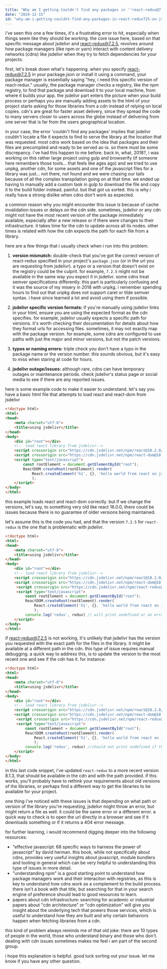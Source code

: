 ```yaml
---
title: "Why am I getting Couldn't find any packages in ''react-redux@7.2.5'' on jsdelivr?"
date: "2024-12-15"
id: "why-am-i-getting-couldnt-find-any-packages-in-react-redux725-on-jsdelivr"
---
```


i've seen this one a few times, it's a frustrating error to hit, especially when things seem like they should be working. the core issue here, based on that specific message about jsdelivr and react-redux@7.2.5, revolves around how package managers (like npm or yarn) interact with content delivery networks (cdns) like jsdelivr when they try to fetch dependencies for your projects.

first, let's break down what's happening. when you specify react-redux@7.2.5 in your package.json or install it using a command, your package manager is essentially saying "hey, i need this specific version of react-redux." usually, the package manager checks a registry, like the npm registry, to find that package and download it to your local machine, from where it builds your app. the jsdelivr part enters the picture when your build process or perhaps you are manually adding assets to the html of your project starts asking for those libraries from a cdn instead of relying on local copies. cdn's are great for faster asset delivery, since they spread the code to many servers closer to users across the globe instead of delivering from one server that is far from the users geographical location.

in your case, the error 'couldn't find any packages' implies that jsdelivr couldn't locate a file it expects to find to serve the library at the location that was requested. most cdns work based on the idea that packages and their files are precompiled and ready to be served as-is. so there must be some discrepancy. i've had this happen to me before. back in, what, 2018?, i was working on this rather large project using gulp and browserify (if someone here remembers those tools... that feels like ages ago) and we tried to use unpkg, another cdn, for some assets and one of the javascript files for a library was just… not there, not found and we were chasing our tails because of all the complex transpilation going on at that time. we ended up having to manually add a custom task in gulp to download the file and copy it to the build folder instead. painful. but that got us sorted. this is why i really have a strong dislike when cdns don't work as expected.

a common reason why you might encounter this issue is because of cache invalidation issues or delays on the cdn side. sometimes, jsdelivr or any cdn might not have the most recent version of the package immediately available, especially after a new release or if there were changes to their infrastructure. it takes time for the cdn to update across all its nodes. other times is related with how the cdn expects the path for each file from a library.

here are a few things that i usually check when i run into this problem.

1.  **version mismatch:** double-check that you've got the correct version of react-redux specified in your project's `package.json` (or in the url you are requesting from jsdelivr). a typo or a version that doesn't exist on the registry could be the culprit. for example, `7.2.5` might not be available in the same way you expect it in jsdelivr. some cdns treat semver specifications differently. this part is particularly confusing and it was the source of my misery in 2018 with unpkg. i remember spending hours to find out that unpkg does not support caret or tilde semver syntax. i have since learned a lot and avoid using them if possible.

2.  **jsdelivr specific version formats:** if you're manually using jsdelivr links in your html, ensure you are using the expected format as the cdn specifies. for example, jsdelivr usually expects a specific path for versions. it's worth checking their documentation for details about how they format urls for accessing files. sometimes, it may not exactly map with the package version. for example, some cdns are configured to use paths with just the major and minor versions, but not the patch versions.

3.  **typos or naming errors:** triple check you don't have a typo in the package name or the version number. this sounds obvious, but it's easy to miss when staring at code for hours.

4.  **jsdelivr outage/issues:** although rare, cdns can have temporary outages or maintenance periods. check jsdelivr's status page or social media to see if there are any reported issues.

here is some example code to make it easier to understand. let's say you have a basic html file that attempts to load react and react-dom from jsdelivr

```html
<!doctype html>
<html>
<head>
    <meta charset="utf-8">
    <title>using jsdelivr</title>
</head>
<body>
    <div id="root"></div>
    <!-- load react library from jsdelivr-->
    <script crossorigin src="https://cdn.jsdelivr.net/npm/react@18.2.0/umd/react.production.min.js"></script>
    <script crossorigin src="https://cdn.jsdelivr.net/npm/react-dom@18.2.0/umd/react-dom.production.min.js"></script>
    <script type="text/javascript">
        const rootElement = document.getElementById("root");
        ReactDOM.createRoot(rootElement).render(
            React.createElement('h1', {}, 'hello world from react on jsdelivr')
            );
    </script>
</body>
</html>
```
this example loads react and react-dom correctly. but if we change the versions, let's say, to something very old like react 16.0.0, there could be issues because there is no guarantee of older versions being maintained.

let's assume this is the code you had, and that the version `7.2.5` for `react-redux` is the one that is problematic with jsdelivr.

```html
<!doctype html>
<html>
<head>
    <meta charset="utf-8">
    <title>using jsdelivr</title>
</head>
<body>
    <div id="root"></div>
    <!-- load react library from jsdelivr-->
    <script crossorigin src="https://cdn.jsdelivr.net/npm/react@18.2.0/umd/react.production.min.js"></script>
    <script crossorigin src="https://cdn.jsdelivr.net/npm/react-dom@18.2.0/umd/react-dom.production.min.js"></script>
     <script crossorigin src="https://cdn.jsdelivr.net/npm/react-redux@7.2.5/dist/react-redux.min.js"></script>
     <script type="text/javascript">
         const rootElement = document.getElementById("root");
         ReactDOM.createRoot(rootElement).render(
             React.createElement('h1', {}, 'hello world from react on jsdelivr with redux')
             );
         console.log('redux', redux) // will print undefined or an error
    </script>
</body>
</html>
```

if react-redux@7.2.5 is not working, it's unlikely that jsdelivr has the version you requested with the exact path for the files in the library. it might be available at a different path in the cdn. this type of issue requires manual debugging. a quick way to address this, is to update the version to the most recent one and see if the cdn has it. for instance:

```html
<!doctype html>
<html>
<head>
    <meta charset="utf-8">
    <title>using jsdelivr</title>
</head>
<body>
    <div id="root"></div>
    <!-- load react library from jsdelivr-->
    <script crossorigin src="https://cdn.jsdelivr.net/npm/react@18.2.0/umd/react.production.min.js"></script>
    <script crossorigin src="https://cdn.jsdelivr.net/npm/react-dom@18.2.0/umd/react-dom.production.min.js"></script>
     <script crossorigin src="https://cdn.jsdelivr.net/npm/react-redux@8.1.3/dist/react-redux.min.js"></script>
     <script type="text/javascript">
         const rootElement = document.getElementById("root");
         ReactDOM.createRoot(rootElement).render(
             React.createElement('h1', {}, 'hello world from react on jsdelivr with redux')
             );
         console.log('redux', redux) //should not print undefined if the library is loaded correctly
    </script>
</body>
</html>
```

in this last code snippet, i've updated `react-redux` to a more recent version 8.1.3, that should be available in the cdn and with the path provided. if this works, you'll probably have to rethink your requirements about old versions of the libraries, or perhaps find a different way to get the libraries to be available for your project.

one thing i've noticed with these issues is that depending on what path or version of the library you're requesting, jsdelivr might throw an error, but might return a file as well. it could be the same error or a different error. a quick way to check is to open the url directly in a browser and see if it downloads something or if it returns a 404 error message.

for further learning, i would recommend digging deeper into the following resources:

*   "effective javascript: 68 specific ways to harness the power of javascript" by david herman. this book, while not specifically about cdns, provides very useful insights about javascript, module bundlers and tooling in general which can be very helpful to understanding this type of issues in more detail.
*   "understanding npm" is a good starting point to understand how package managers work and their interaciton with registries, as this is key to understand how cdns work as a complement to the build process. there isn't a book with that title, but searching for that in your search engine of preference should lead to good resources to learn.
*   papers about cdn infrastructure: searching for academic or industrial papers about "cdn architecture" or "cdn optimization" will give you insight about the underlying tech that powers those services, which is useful to understand how they are built and why certain behaviors happen when fetching libraries from a cdn.

this kind of problem always reminds me of that old joke: there are 10 types of people in the world, those who understand binary and those who don't. dealing with cdn issues sometimes makes me feel i am part of the second group.

i hope this explanation is helpful. good luck sorting out your issue. let me know if you have any other question.
